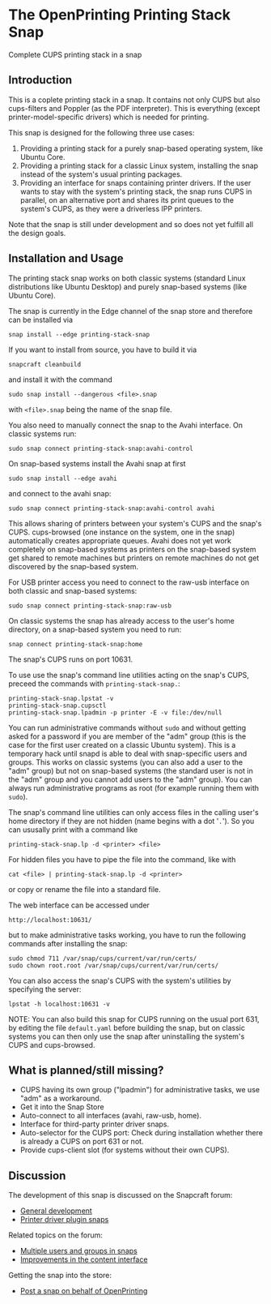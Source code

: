 # The OpenPrinting Printing Stack Snap

Complete CUPS printing stack in a snap

## Introduction

This is a coplete printing stack in a snap. It contains not only CUPS but also cups-filters and Poppler (as the PDF interpreter). This is
everything (except printer-model-specific drivers) which is needed for printing.

This snap is designed for the following three use cases:

1. Providing a printing stack for a purely snap-based operating system, like Ubuntu Core.
2. Providing a printing stack for a classic Linux system, installing the snap instead of the system's usual printing packages.
3. Providing an interface for snaps containing printer drivers. If the user wants to stay with the system's printing stack, the snap runs CUPS in parallel, on an alternative port and shares its print queues to the system's CUPS, as they were a driverless IPP printers.

Note that the snap is still under development and so does not yet fulfill all the design goals.

## Installation and Usage

The printing stack snap works on both classic systems (standard Linux distributions like Ubuntu Desktop) and purely snap-based systems (like Ubuntu Core).

The snap is currently in the Edge channel of the snap store and therefore can be installed via

```
snap install --edge printing-stack-snap
```

If you want to install from source, you have to build it via

```
snapcraft cleanbuild
```

and install it with the command

```
sudo snap install --dangerous <file>.snap
```

with `<file>.snap` being the name of the snap file.

You also need to manually connect the snap to the Avahi interface. On classic systems run:
```
sudo snap connect printing-stack-snap:avahi-control
```
On snap-based systems install the Avahi snap at first
```
sudo snap install --edge avahi
```
and connect to the avahi snap:
```
sudo snap connect printing-stack-snap:avahi-control avahi
```
This allows sharing of printers between your system's CUPS and the snap's CUPS. cups-browsed (one instance on the system, one in the snap) automatically creates appropriate queues. Avahi does not yet work completely on snap-based systems as printers on the snap-based system get shared to remote machines but printers on remote machines do not get discovered by the snap-based system.

For USB printer access you need to connect to the raw-usb interface on both classic and snap-based systems:
```
sudo snap connect printing-stack-snap:raw-usb
```

On classic systems the snap has already access to the user's home directory, on a snap-based system you need to run:
```
snap connect printing-stack-snap:home
```

The snap's CUPS runs on port 10631.

To use use the snap's command line utilities acting on the snap's CUPS, preceed the commands with `printing-stack-snap.`:
```
printing-stack-snap.lpstat -v
printing-stack-snap.cupsctl
printing-stack-snap.lpadmin -p printer -E -v file:/dev/null
```
You can run administrative commands without `sudo` and without getting asked for a password if you are member of the "adm" group (this is the case for the first user created on a classic Ubuntu system). This is a temporary hack until snapd is able to deal with snap-specific users and groups. This works on classic systems (you can also add a user to the "adm" group) but not on snap-based systems (the standard user is not in the "adm" group and you cannot add users to the "adm" group). You can always run administrative programs as root (for example running them with `sudo`).

The snap's command line utilities can only access files in the calling user's home directory if they are not hidden (name begins with a dot '`.`'). So you can ususally print with a command like
```
printing-stack-snap.lp -d <printer> <file>
```
For hidden files you have to pipe the file into the command, like with
```
cat <file> | printing-stack-snap.lp -d <printer>
```
or copy or rename the file into a standard file.

The web interface can be accessed under
```
http://localhost:10631/
```
but to make administrative tasks working, you have to run the following commands after installing the snap:
```
sudo chmod 711 /var/snap/cups/current/var/run/certs/
sudo chown root.root /var/snap/cups/current/var/run/certs/
```

You can also access the snap's CUPS with the system's utilities by specifying the server:
```
lpstat -h localhost:10631 -v
```
NOTE: You can also build this snap for CUPS running on the usual port 631, by editing the file `default.yaml` before building the snap, but on classic systems you can then only use the snap after uninstalling the system's CUPS and cups-browsed.


## What is planned/still missing?

* CUPS having its own group ("lpadmin") for administrative tasks, we use "adm" as a workaround.
* Get it into the Snap Store
* Auto-connect to all interfaces (avahi, raw-usb, home).
* Interface for third-party printer driver snaps.
* Auto-selector for the CUPS port: Check during installation whether there is already a CUPS on port 631 or not.
* Provide cups-client slot (for systems without their own CUPS).


## Discussion

The development of this snap is discussed on the Snapcraft forum:

* [General development](https://forum.snapcraft.io/t/snapping-cups-printing-stack-avahi-support-system-users-groups/1502)
* [Printer driver plugin snaps](https://forum.snapcraft.io/t/snapping-cups-drivers-as-plugins/1503)

Related topics on the forum:

* [Multiple users and groups in snaps](https://forum.snapcraft.io/t/multiple-users-and-groups-in-snaps/1461)
* [Improvements in the content interface](https://forum.snapcraft.io/t/improvements-in-the-content-interface/2387)

Getting the snap into the store:

* [Post a snap on behalf of OpenPrinting](https://forum.snapcraft.io/t/post-a-snap-on-behalf-of-openprinting/3757/1)
